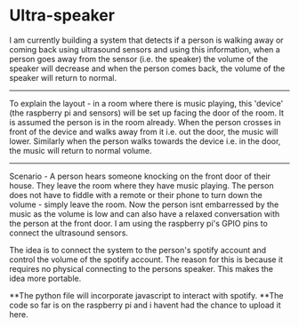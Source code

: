 # Ultra-speaker
I am currently building a system that detects if a person is walking away or coming back using ultrasound sensors and using this information, when a person goes away from the sensor (i.e. the speaker) the volume of the speaker will decrease and when the person comes back, the volume of the speaker will return to normal. 

******************************************************************************************
To explain the layout - in a room where there is music playing, this 'device' (the raspberry pi and sensors) will be set up facing the door of the room. It is assumed the person is in the room already. When the person crosses in front of the device and walks away from it i.e. out the door, the music will lower. Similarly when the person walks towards the device i.e. in the door, the music will return to normal volume.
******************************************************************************************

Scenario - A person hears someone knocking on the front door of their house. They leave the room where they have music playing. The person does not have to fiddle with a remote or their phone to turn down the volume - simply leave the room. Now the person isnt embarressed by the music as the volume is low and can also have a relaxed conversation with the person at the front door. 
I am using the raspberry pi's GPIO pins to connect the ultrasound sensors. 


The idea is to connect the system to the person's spotify account and control the volume of the spotify account. The reason for this is because it requires no physical connecting to the persons speaker. This makes the idea more portable.

**The python file will incorporate javascript to interact with spotify.
**The code so far is on the raspberry pi and i havent had the chance to upload it here.
